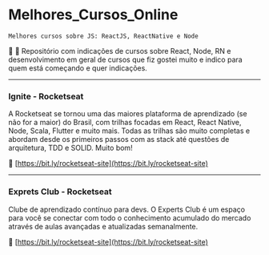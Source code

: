 # Melhores_Cursos_Online

`Melhores cursos sobre JS: ReactJS, ReactNative e Node`

:blue_book: :rocket: Repositório com indicações de cursos sobre React, Node, RN e desenvolvimento em geral de cursos que fiz gostei muito e indico para quem está começando e quer indicações.

---
### Ignite - Rocketseat
A Rocketseat se tornou uma das maiores plataforma de aprendizado (se não for a maior) do Brasil, com trilhas focadas em React, React Native, Node, Scala, Flutter e muito mais. Todas as trilhas são muito completas e abordam desde os primeiros passos com as stack até questões de arquitetura, TDD e SOLID. Muito bom!

:rocket: [https://bit.ly/rocketseat-site](https://bit.ly/rocketseat-site)

---
### Exprets Club - Rocketseat
Clube de aprendizado contínuo para devs. O Experts Club é um espaço para você se conectar com todo o conhecimento acumulado do mercado através de aulas avançadas e atualizadas semanalmente.

:rocket: [https://bit.ly/rocketseat-site](https://bit.ly/rocketseat-site)

